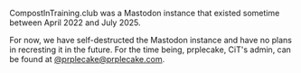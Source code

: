 CompostInTraining.club was a Mastodon instance that existed sometime between
April 2022 and July 2025.

For now, we have self-destructed the Mastodon instance and have no plans in
recresting it in the future. For the time being, prplecake, CiT's admin, can be
found at [@prplecake@prplecake.com](https://gts.prplecake.com/@prplecake).